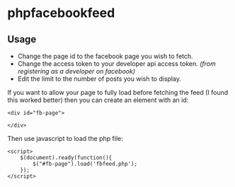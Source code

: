 # phpfacebookfeed

## Usage
- Change the page id to the facebook page you wish to fetch.
- Change the access token to your developer api access token. *(from registering as a developer on facebook)*
- Edit the limit to the number of posts you wish to display.

If you want to allow your page to fully load before fetching the feed (I found this worked better) then you can create an element with an id:

```
<div id="fb-page">

</div>
```


Then use javascript to load the php file:

```
<script>
	$(document).ready(function(){
		$("#fb-page").load('fbfeed.php');
	});
</script>
```
